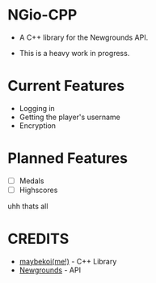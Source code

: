 # NGio-CPP

* A C++ library for the Newgrounds API.

* This is a heavy work in progress.

# Current Features

* Logging in
* Getting the player's username
* Encryption

# Planned Features

- [ ] Medals
- [ ] Highscores

uhh thats all


# CREDITS

* [maybekoi(me!)](https://github.com/maybekoi) - C++ Library
* [Newgrounds](https://newgrounds.com) - API

